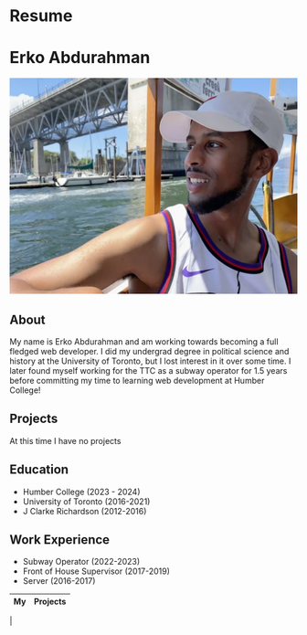# Resume
# Erko Abdurahman

![alt text](_readme/me.jpg) 

## About
My name is Erko Abdurahman and am working towards becoming a full fledged web developer. I did my undergrad degree in political science and history at the University of Toronto, but I lost interest in it over some time. I later found myself working for the TTC as a subway operator for 1.5 years before committing my time to learning web development at Humber College!

## Projects
At this time  I have no projects

## Education
- Humber College (2023 - 2024)
- University of Toronto (2016-2021)
- J Clarke Richardson (2012-2016)

## Work Experience
- Subway Operator (2022-2023)
- Front of House Supervisor (2017-2019)
- Server (2016-2017)

|My | Projects|
|----------|--------|
|

